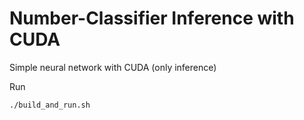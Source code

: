 # Number-Classifier Inference with CUDA
Simple neural network with CUDA (only inference)

Run
```
./build_and_run.sh
``` 
